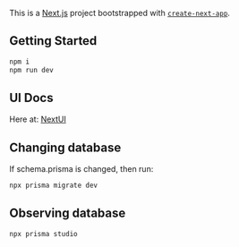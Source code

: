 This is a [Next.js](https://nextjs.org/) project bootstrapped with [`create-next-app`](https://github.com/vercel/next.js/tree/canary/packages/create-next-app).

## Getting Started

```bash
npm i
npm run dev
```

## UI Docs
Here at: [NextUI](https://nextui.org/)

## Changing database

If schema.prisma is changed, then run:

```bash
npx prisma migrate dev
```

## Observing database

```bash
npx prisma studio
```
